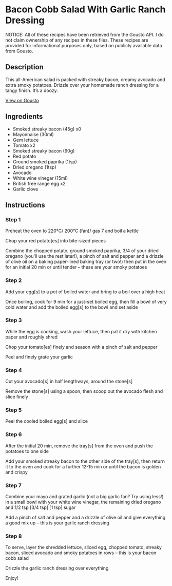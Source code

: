 # Bacon Cobb Salad With Garlic Ranch Dressing

NOTICE: All of these recipes have been retrieved from the Gousto API. I do not claim ownership of any recipes in these files. These recipes are provided for informational purposes only, based on publicly available data from Gousto.

## Description

This all-American salad is packed with streaky bacon, creamy avocado and extra smoky potatoes. Drizzle over your homemade ranch dressing for a tangy finish. It’s a doozy.

[View on Gousto](https://www.gousto.co.uk/recipes/cookbook/bacon-cobb-salad-with-garlic-ranch-dressing)

## Ingredients

- Smoked streaky bacon (45g) x0
- Mayonnaise (30ml)
- Gem lettuce
- Tomato x2
- Smoked streaky bacon (90g)
- Red potato
- Ground smoked paprika (1tsp)
- Dried oregano (1tsp)
- Avocado
- White wine vinegar (15ml)
- British free range egg x2
- Garlic clove

## Instructions


### Step 1

Preheat the oven to 220°C/ 200°C (fan)/ gas 7 and boil a kettle

Chop your red potato[es] into bite-sized pieces

Combine the chopped potato, ground smoked paprika, 3/4 of your dried oregano (you'll use the rest later!), a pinch of salt and pepper and a drizzle of olive oil on a baking paper-lined baking tray (or two!) then put in the oven for an initial 20 min or until tender – these are your smoky potatoes


### Step 2

Add your egg[s] to a pot of boiled water and bring to a boil over a high heat

Once boiling, cook for 9 min for a just-set boiled egg, then fill a bowl of very cold water and add the boiled egg[s] to the bowl and set aside


### Step 3

While the egg is cooking, wash your lettuce, then pat it dry with kitchen paper and roughly shred

Chop your tomato[es] finely and season with a pinch of salt and pepper

Peel and finely grate your garlic


### Step 4

Cut your avocado[s] in half lengthways, around the stone[s]

Remove the stone[s] using a spoon, then scoop out the avocado flesh and slice finely


### Step 5

Peel the cooled boiled egg[s] and slice


### Step 6

After the initial 20 min, remove the tray[s] from the oven and push the potatoes to one side

Add your smoked streaky bacon to the other side of the tray[s], then return it to the oven and cook for a further 12-15 min or until the bacon is golden and crispy


### Step 7

Combine your mayo and grated garlic (not a big garlic fan? Try using less!) in a small bowl with your white wine vinegar, the remaining dried oregano and 1/2 tsp <span class="text-purple">[3/4 tsp]</span> <span class="text-danger">[1 tsp] </span>sugar

Add a pinch of salt and pepper and a drizzle of olive oil and give everything a good mix up – this is your garlic ranch dressing

### Step 8

To serve, layer the shredded lettuce, sliced egg, chopped tomato, streaky bacon, sliced avocado and smoky potatoes in rows – this is your bacon cobb salad

Drizzle the garlic ranch dressing over everything

Enjoy!

